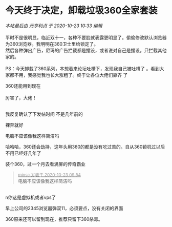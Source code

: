 # 今天终于决定，卸载垃圾360全家套装


<i class="pstatus"> 本帖最后由 元亨利贞 于 2020-10-23 10:33 编辑 </i><br />
<br />
平时不是很明显，临近双十一，各种不要脸就表露更明显了。偷偷修改默认浏览器为360浏览器。我明明在360卫士里给锁定了。<br />
然后各种弹出广告，尼玛的广告拦截都是摆设，或者说对自己是摆设。只拦截其他家的。<br />
<br />
PS：今天卸载了360系列，本想着来论坛吐槽下，发现我自己被吐槽了<img src="static/image/smiley/default/lol.gif" smilieid="12" border="0" alt="" /> 。看到大家都不用，我感觉我也长大涨粗了<img src="static/image/smiley/default/titter.gif" smilieid="9" border="0" alt="" />。终于让各位大佬们靠齐 了

360还能用到现在<br />
<br />
厉害了，大佬！<br />
<br />
<img src="static/image/smiley/default/lol.gif" smilieid="12" border="0" alt="" /><img src="static/image/smiley/default/lol.gif" smilieid="12" border="0" alt="" /><img src="static/image/smiley/default/lol.gif" smilieid="12" border="0" alt="" />

我反复确认了下发帖时间 不是几年前的

裸奔就好

电脑不应该像我这样简洁吗<br />
<img id="aimg_yEz82" onclick="zoom(this, this.src, 0, 0, 0)" class="zoom" src="https://assets.baklib.com/t/0e6b9d4b-0b1c-46fd-b41e-2040ea5279bf/u/5467817c-6514-4e6d-bb4b-386f8de94d26/01603418064015.png" onmouseover="img_onmouseoverfunc(this)" onload="thumbImg(this)" border="0" alt="" />

哈哈哈，360还会劫持，这年头用360的都是没有吃过苦的。自从360锁机过以后不用已经好几年了

装个360，过一个月去看满屏的传奇霸业

<div class="quote"><blockquote><font size="2"><a href="https://www.hostloc.com/forum.php?mod=redirect&amp;goto=findpost&amp;pid=9339616&amp;ptid=757485" target="_blank"><font color="#999999">minsc 发表于 2020-10-23 09:54</font></a></font><br />
电脑不应该像我这样简洁吗</blockquote></div><br />
n你这是虚拟机或者vps了 <br />


早上公司的2345浏览器弹双11，必须要点，没有关闭的界面

360原来还可以留到现在，推荐只留下360杀毒。
